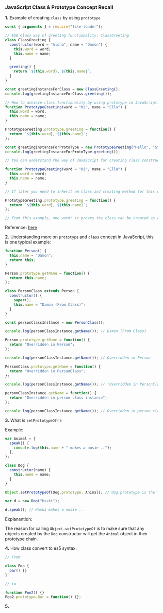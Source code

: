 ### JavaScript Class & Prototype Concept Recall

<b>1.</b> Example of creating `class` by using `prototype`

```js
const { arguments } = require("file-loader");

// ES6 Class way of greeting functionality: ClassGreeting
class ClassGreeting {
  constructor(word = "Aloha", name = "Damon") {
    this.word = word;
    this.name = name;
  }

  greeting() {
    return `${this.word}, ${this.name}`;
  }
}

const greetingInstanceForClass = new ClassGreeting();
console.log(greetingInstanceForClass.greeting());

// How to achieve class functionality by using prototype in JavaScript: PrototypeGreeting
function PrototypeGreeting(word = "Hi", name = "Ella") {
  this.word = word;
  this.name = name;
}

PrototypeGreeting.prototype.greeting = function() {
  return `${this.word}, ${this.name}`;
};

const greetingInstanceForProtoType = new PrototypeGreeting("Hello", "Stranger");
console.log(greetingInstanceForProtoType.greeting());

// You can understand the way of JavaScript for creating class constructor method is like this:

function PrototypeGreeting(word = "Hi", name = "Ella") {
  this.word = word;
  this.name = name;
}

// If later you need to inherit an class and creating method for this class, you can do this:

PrototypeGreeting.prototype.greeting = function() {
  return `${this.word}, ${this.name}`;
};

// From this example, one word: it proves the class can be treated as an object in JavaScript
```

Reference: <a href="https://www.toptal.com/javascript/es6-class-chaos-keeps-js-developer-up#:~:text=Prototypes%20vs.-,Classes,is%20itself%20an%20object%20instance.&text=Functions%20are%20first%2Dclass%20in,be%20properties%20of%20other%20objects." target="_blank">here</a>

<b>2.</b> Understanding more on `prototype` and `class` concept in JavaScript, this is one typical example:

```js
function Person() {
  this.name = "Damon";
  return this;
}

Person.prototype.getName = function() {
  return this.name;
};

class PersonClass extends Person {
  constructor() {
    super();
    this.name = "Damon (From Class)";
  }
}

const personClassInstance = new PersonClass();

console.log(personClassInstance.getName()); // Damon (From Class)

Person.prototype.getName = function() {
  return "Overridden in Person";
};

console.log(personClassInstance.getName()); // Overridden in Person

PersonClass.prototype.getName = function() {
  return "Overridden in PersonClass";
};

console.log(personClassInstance.getName()); // 'Overridden in PersonClass'

personClassInstance.getName = function() {
  return "Overridden in person class instance";
};

console.log(personClassInstance.getName()); // Overridden in person class instance
```

<b>3.</b> What is `setPrototypeOf()`:

Example:

```js
var Animal = {
  speak() {
    console.log(this.name + " makes a nosie ..");
  },
};

class Dog {
  constructor(name) {
    this.name = name;
  }
}

Object.setPrototypeOf(Dog.prototype, Animal); // Dog.prototype is the "target" object, and Animal is the "source" object

var d = new Dog("Haski");

d.speak(); // Haski makes a nosie ..
```

Explanantion:

The reason for calling `Object.setPrototypeOf` is to make sure that any objects created by the `Dog` constructor will get the `Animal` object in their prototype chain.

<b>4.</b> How class convert to es5 syntax:

```js
// From

class Foo {
  bar() {}
}

// to

function Foo2() {}
Foo2.prototype.Bar = function() {};
```

<b>5.</b>
